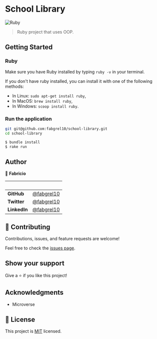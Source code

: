 # School Library

![Ruby](https://img.shields.io/badge/ruby-%23CC342D.svg?style=for-the-badge&logo=ruby&logoColor=white)

> Ruby project that uses OOP.

## Getting Started

### Ruby

Make sure you have Ruby installed by typing `ruby -v` in your terminal.

If you don't have ruby installed, you can install it with one of the following methods:

- In Linux: `sudo apt-get install ruby`,
- In MacOS: `brew install ruby`,
- In Windows: `scoop install ruby`.

### Run the application

```bash
git git@github.com:fabgrel10/school-library.git
cd school-library

$ bundle install
$ rake run
```

## Author

👤 **Fabricio**

| &nbsp;       | &nbsp;                                               |
| ------------ | ---------------------------------------------------- |
| **GitHub**   | [@fabgrel10](https://github.com/fabgrel10)           |
| **Twitter**  | [@fabgrel10](https://twitter.com/fabgrel10)          |
| **LinkedIn** | [@fabgrel10](https://www.linkedin.com/in/fabgrel10/) |

## 🤝 Contributing

Contributions, issues, and feature requests are welcome!

Feel free to check the [issues page](../../issues/).

## Show your support

Give a ⭐️ if you like this project!

## Acknowledgments

- Microverse

## 📝 License

This project is [MIT](./MIT.md) licensed.
